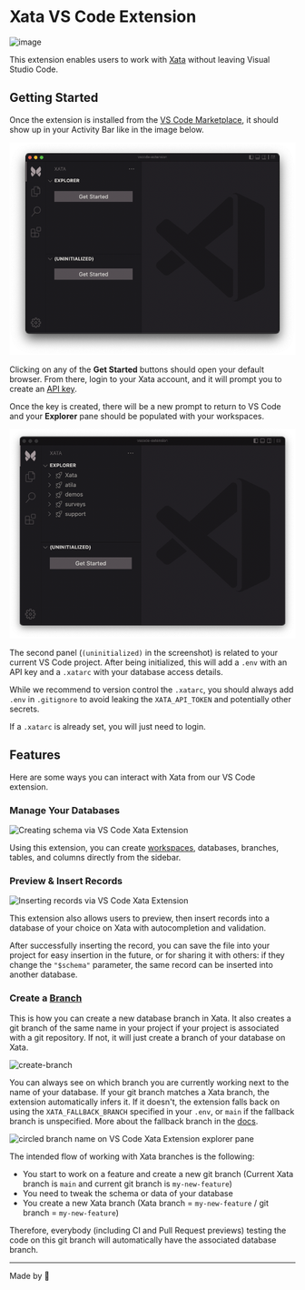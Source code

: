 # Xata VS Code Extension

![image](https://user-images.githubusercontent.com/1761469/180163941-94a75bdd-6d3f-4a0c-bf53-1f5dbe4d45ef.png)

This extension enables users to work with [Xata](https://xata.io) without leaving Visual Studio Code.

## Getting Started

Once the extension is installed from the [VS Code Marketplace](https://marketplace.visualstudio.com/items?itemName=xata.xata), it should show up in your Activity Bar like in the image below.

![Setup view for the VSCode Extension](https://raw.githubusercontent.com/xataio/vscode-extension/5a541d1c7d9ec0327dee5f6f3ebece2500ec27df/doc/get-started-view.png)

Clicking on any of the **Get Started** buttons should open your default browser. From there, login to your Xata account, and it will prompt you to create an [API key](https://docs.xata.io/concepts/api-keys).

Once the key is created, there will be a new prompt to return to VS Code and your **Explorer** pane should be populated with your workspaces.

![List of workspaces on Xata VSCode Extension](https://github.com/xataio/vscode-extension/raw/main/doc/workspaces-view.png)

The second panel (`(uninitialized)` in the screenshot) is related to your current VS Code project. After being initialized, this will add a `.env` with an API key and a `.xatarc` with your database access details.

While we recommend to version control the `.xatarc`, you should always add `.env` in `.gitignore` to avoid leaking the `XATA_API_TOKEN` and potentially other secrets.

If a `.xatarc` is already set, you will just need to login.

## Features

Here are some ways you can interact with Xata from our VS Code extension.

### Manage Your Databases

![Creating schema via VS Code Xata Extension](https://raw.githubusercontent.com/xataio/vscode-extension/5a541d1c7d9ec0327dee5f6f3ebece2500ec27df/doc/create-schema.gif)

Using this extension, you can create [workspaces](https://docs.xata.io/concepts/workspaces), databases, branches, tables, and columns directly from the sidebar.

### Preview & Insert Records

![Inserting records via VS Code Xata Extension](https://raw.githubusercontent.com/xataio/vscode-extension/5a541d1c7d9ec0327dee5f6f3ebece2500ec27df/doc/insert-preview-records.gif)

This extension also allows users to preview, then insert records into a database of your choice on Xata with autocompletion and validation.

After successfully inserting the record, you can save the file into your project for easy insertion in the future, or for sharing it with others: if they change the `"$schema"` parameter, the same record can be inserted into another database.

### Create a [Branch](https://docs.xata.io/concepts/branches)

This is how you can create a new database branch in Xata. It also creates a git branch of the same name in your project if your project is associated with a git repository. If not, it will just create a branch of your database on Xata.

![create-branch](https://github.com/xataio/vscode-extension/blob/5a541d1c7d9ec0327dee5f6f3ebece2500ec27df/doc/create-branch.gif)

You can always see on which branch you are currently working next to the name of your database. If your git branch matches a Xata branch, the extension automatically infers it. If it doesn't, the extension falls back on using the `XATA_FALLBACK_BRANCH` specified in your `.env`, or `main` if the fallback branch is unspecified. More about the fallback branch in the [docs](https://docs.xata.io/cli/getting-started#:~:text=fallback%20branch).

![circled branch name on VS Code Xata Extension explorer pane](https://user-images.githubusercontent.com/9947422/180236005-49c4d470-ab15-4867-bc5f-08b37813d82d.png)

The intended flow of working with Xata branches is the following:

- You start to work on a feature and create a new git branch (Current Xata branch is `main` and current git branch is `my-new-feature`)
- You need to tweak the schema or data of your database
- You create a new Xata branch (Xata branch = `my-new-feature` / git branch = `my-new-feature`)

Therefore, everybody (including CI and Pull Request previews) testing the code on this git branch will automatically have the associated database branch.

---

Made by 🦋
